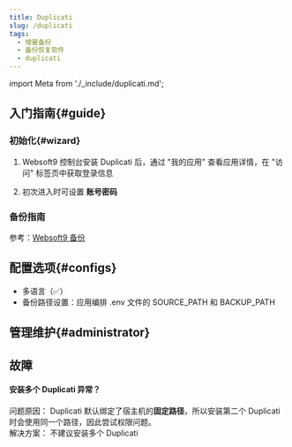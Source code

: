 ```yaml
---
title: Duplicati
slug: /duplicati
tags:
  - 增量备份
  - 备份恢复软件
  - duplicati
---
```


import Meta from './_include/duplicati.md';

<Meta name="meta" />

## 入门指南{#guide}

### 初始化{#wizard}

1. Websoft9 控制台安装 Duplicati 后，通过 "我的应用" 查看应用详情，在 "访问" 标签页中获取登录信息

2. 初次进入时可设置 **账号密码**


### 备份指南

参考：[Websoft9 备份](./backup-websoft9)


## 配置选项{#configs}

- 多语言（✅）
- 备份路径设置：应用编排 .env 文件的 SOURCE_PATH 和 BACKUP_PATH


## 管理维护{#administrator}

## 故障

#### 安装多个 Duplicati 异常？

问题原因： Duplicati 默认绑定了宿主机的**固定路径**，所以安装第二个 Duplicati 时会使用同一个路径，因此尝试权限问题。   
解决方案： 不建议安装多个 Duplicati
